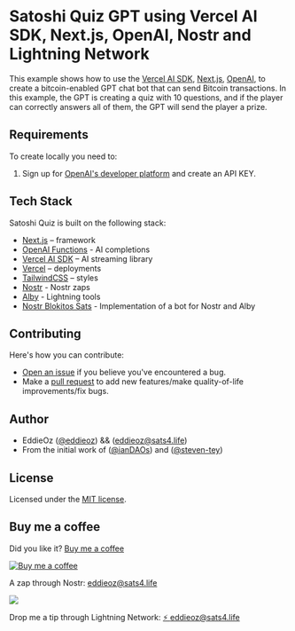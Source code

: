 # Satoshi Quiz GPT using Vercel AI SDK, Next.js, OpenAI, Nostr and Lightning Network

This example shows how to use the [Vercel AI SDK](https://sdk.vercel.ai/docs), [Next.js](https://nextjs.org), [OpenAI](https://openai.com),  to create a bitcoin-enabled GPT chat bot that can send Bitcoin transactions. In this example, the GPT is creating a quiz with 10 questions, and if the player can correctly answers all of them, the GPT will send the player a prize.

## Requirements

To create locally you need to:

1. Sign up for [OpenAI's developer platform](https://platform.openai.com/signup) and create an API KEY.

## Tech Stack

Satoshi Quiz is built on the following stack:

- [Next.js](https://nextjs.org/) – framework
- [OpenAI Functions](https://platform.openai.com/docs/guides/gpt/function-calling) - AI completions
- [Vercel AI SDK](https://sdk.vercel.ai/docs) – AI streaming library
- [Vercel](https://vercel.com) – deployments
- [TailwindCSS](https://tailwindcss.com/) – styles
- [Nostr](https://github.com/nbd-wtf/nostr-tools) - Nostr zaps
- [Alby](https://github.com/getAlby/js-lightning-tools) - Lightning tools
- [Nostr Blokitos Sats](https://github.com/eddieoz/nostr-blokitos-sats) - Implementation of a bot for Nostr and Alby

## Contributing

Here's how you can contribute:

- [Open an issue](https://github.com/eddieoz/satoshiquiz/issues) if you believe you've encountered a bug.
- Make a [pull request](https://github.com/eddieoz/satoshiquiz/pull) to add new features/make quality-of-life improvements/fix bugs.

## Author

- EddieOz ([@eddieoz](https://twitter.com/eddieoz)) && ([eddieoz@sats4.life](https://primal.net/p/npub1atrrqav7xyur93xszyaeuyyzy70mpmax488grndfaz3kddyc3dyquawyga))
- From the initial work of ([@ianDAOs](https://github.com/ianDAOs/demo-crypto-llm-20questions_)) and ([@steven-tey](https://github.com/steven-tey/chathn))

## License

Licensed under the [MIT license](https://github.com/eddieoz/satoshiquiz/blob/main/LICENSE.md).

## Buy me a coffee
Did you like it? [Buy me a coffee](https://www.buymeacoffee.com/eddieoz)

[![Buy me a coffee](https://ipfs.io/ipfs/QmR6W4L3XiozMQc3EjfFeqSkcbu3cWnhZBn38z2W2FuTMZ?filename=buymeacoffee.webp)](https://www.buymeacoffee.com/eddieoz)


A zap through Nostr: [eddieoz@sats4.life](https://primal.net/p/npub1atrrqav7xyur93xszyaeuyyzy70mpmax488grndfaz3kddyc3dyquawyga)

[![](https://www.eddieoz.com/content/images/2023/11/qr-code-bloco.png)](lightning:LNURL1DP68GURN8GHJ7AMPD3KX2APWWDSHGUE59EKXJEN99AKXUATJD3CZ7MT6V9XXZ4QC0JK6M)

Drop me a tip through Lightning Network: [⚡ eddieoz@sats4.life](lightning:LNURL1DP68GURN8GHJ7AMPD3KX2APWWDSHGUE59EKXJEN99AKXUATJD3CZ7MT6V9XXZ4QC0JK6M) 